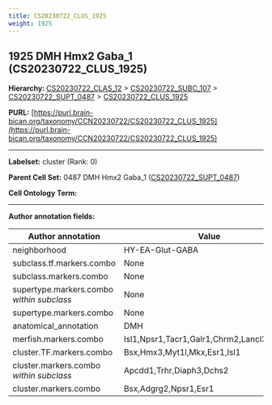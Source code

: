 ```yaml
---
title: CS20230722_CLUS_1925
weight: 1925
---
```

## 1925 DMH Hmx2 Gaba_1 (CS20230722_CLUS_1925)
<b>Hierarchy: </b>
[CS20230722_CLAS_12](../CS20230722_CLAS_12) >
[CS20230722_SUBC_107](../CS20230722_SUBC_107) >
[CS20230722_SUPT_0487](../CS20230722_SUPT_0487) >
[CS20230722_CLUS_1925](../CS20230722_CLUS_1925)

**PURL:** [https://purl.brain-bican.org/taxonomy/CCN20230722/CS20230722_CLUS_1925](https://purl.brain-bican.org/taxonomy/CCN20230722/CS20230722_CLUS_1925)

---


**Labelset:** cluster (Rank: 0)

**Parent Cell Set:** 0487 DMH Hmx2 Gaba_1 ([CS20230722_SUPT_0487](../CS20230722_SUPT_0487))



**Cell Ontology Term:** 

[MARKER GENES.]: #


---

[TRANSFERRED ANNOTATIONS.]: #


[AUTHOR ANNOTATION FIELDS.]: #


**Author annotation fields:**

| Author annotation | Value |
|-------------------|-------|
|neighborhood|HY-EA-Glut-GABA|
|subclass.tf.markers.combo|None|
|subclass.markers.combo|None|
|supertype.markers.combo _within subclass_|None|
|supertype.markers.combo|None|
|anatomical_annotation|DMH|
|merfish.markers.combo|Isl1,Npsr1,Tacr1,Galr1,Chrm2,Lancl3,Nxph1|
|cluster.TF.markers.combo|Bsx,Hmx3,Myt1l,Mkx,Esr1,Isl1|
|cluster.markers.combo _within subclass_|Apcdd1,Trhr,Diaph3,Dchs2|
|cluster.markers.combo|Bsx,Adgrg2,Npsr1,Esr1|
